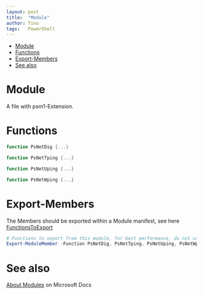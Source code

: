 ```yaml
---
layout: post
title:  "Module"
author: Tinu
tags:   PowerShell
---
```


- [Module](#module)
- [Functions](#functions)
- [Export-Members](#export-members)
- [See also](#see-also)

# Module

A file with psm1-Extension.

# Functions

````powershell
function PsNetDig {...}

function PsNetTping {...}

function PsNetUping {...}

function PsNetWping {...}
````

# Export-Members

The Members should be exported within a Module manifest, see here [FunctionsToExport](/dev/2019-01-29-manifest.md#additional-settings)

````powershell
# Functions to export from this module, for best performance, do not use wildcards and do not delete the entry, use an empty array if there are no functions to export.
Export-ModuleMember -Function PsNetDig, PsNetTping, PsNetUping, PsNetWping
````

# See also

[About Modules](https://docs.microsoft.com/en-us/powershell/module/microsoft.powershell.core/about/about_modules?view=powershell-6) on Microsoft Docs